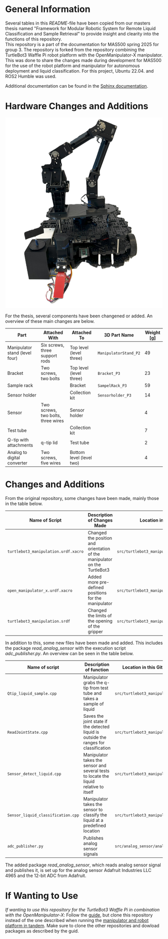 # General Information 
Several tables in this *README*-file have been copied from our masters thesis named "Framework for Modular Robotic System for Remote Liquid Classification and Sample Retrieval" to provide insight and clearity into the functions of this repository.  
This repository is a part of the documentation for MAS500 spring 2025 for group 3. 
The repository is forked from the repository combining the TurtleBot3 Waffle Pi robot platform with the OpenManipulator-X manipulator. 
This was done to share the changes made during development for MAS500 for the use of the robot platform and manipulator for autonomous deployment and liquid classification.
For this project, Ubuntu 22.04. and ROS2 Humble was used. 


Additional documentation can be found in the [Sphinx documentation](https://master-documentation-s25-gr3-405ee9.gitlab.io/index.html). 


# Hardware Changes and Additions 
![Image of Robot Platform Aseembly](TBOgBill_Front.jpg)


For the thesis, several components have been changened or added. An overview of these main changes are below. 


| **Part**                       | **Attached With**                  | **Attached To**          | **3D Part Name**      | **Weight \[g]** |
| ------------------------------ | ---------------------------------- | ------------------------ | --------------------- | --------------- |
| Manipulator stand (level four) | Six screws, three support rods     | Top level (level three)  | `ManipulatorStand_P2` | 49              |
| Bracket                        | Two screws, two bolts              | Top level (level three)  | `Bracket_P3`          | 23              |
| Sample rack                    |                                    | Bracket                  | `SampelRack_P3`       | 59              |
| Sensor holder                  |                                    | Collection kit           | `Sensorholder_P3`     | 14              |
| Sensor                         | Two screws, two bolts, three wires | Sensor holder            |                       | 4               |
| Test tube                      |                                    | Collection kit           |                       | 7               |
| Q-tip with attachments         | q-tip lid                          | Test tube                |                       | 2               |
| Analog to digital converter    | Two screws, five wires             | Bottom level (level two) |                       | 4               |








# Changes and Additions


From the original repository, some changes have been made, mainly those in the table below. 


| **Name of Script**                   | **Description of Changes Made**                                           | **Location in GitHub Repository**                   |
| ------------------------------------ | ------------------------------------------------------------------------- | --------------------------------------------------- |
| `turtlebot3_manipulation.urdf.xacro` | Changed the position and orientation of the manipulator on the TurtleBot3 | `src/turtlebot3_manipulation_description/urdf/`     |
| `open_manipulator_x.urdf.xacro`      | Added more pre-defined positions for the manipulator                      | `src/turtlebot3_manipulation_description/urdf/`     |
| `turtlebot3_manipulation.srdf`       | Changed the limits of the opening of the gripper                          | `src/turtlebot3_manipulation_moveit_config/config/` |


In addition to this, some new files have been made and added. This includes the package *read_analog_sensor* with the execution script *adc_publisher.py*. An overview can be seen in the table below. 


| **Name of script**                 | **Description of function**                                                            | **Location in this GitHub repository**    |
| ---------------------------------- | -------------------------------------------------------------------------------------- | ----------------------------------------- |
| `Qtip_liquid_sample.cpp`           | Manipulator grabs the q-tip from test tube and takes a sample of liquid                | `src/turtlebot3_manipulator_mass500/scr/` |
| `ReadJointState.cpp`               | Saves the joint state if the detected liquid is outside the ranges for classification  | `src/turtlebot3_manipulator_mass500/scr/` |
| `Sensor_detect_liquid.cpp`         | Manipulator takes the sensor and several tests to locate the liquid relative to itself | `src/turtlebot3_manipulator_mass500/scr/` |
| `Sensor_liquid_classification.cpp` | Manipulator takes the sensor to classify the liquid at a predefined location           | `src/turtlebot3_manipulator_mass500/scr/` |
| `adc_publisher.py`                 | Publishes analog sensor signals                                                        | `src/analog_sensor/analog_sensor/`        |


The added package *read_analog_sensor*, which reads analog sensor signal and publishes it, is set up for the analog sensor Adafruit Industries LLC 4965 and the 12-bit ADC from Adafruit.  


# If Wanting to Use
*If wanting to use this repository for the TurtleBot3 Waffle Pi in combination with the OpenManipulator-X*: 
Follow the [guide](https://emanual.robotis.com/docs/en/platform/turtlebot3/quick-start/), but clone this repository instead of the one described when running the [manipulator and robot platform in tandem](https://emanual.robotis.com/docs/en/platform/turtlebot3/manipulation/#manipulation). 
Make sure to clone the other repositories and dowload packages as described by the guid. 

